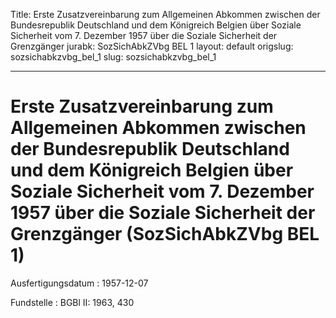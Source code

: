 Title: Erste Zusatzvereinbarung zum Allgemeinen Abkommen zwischen der Bundesrepublik
  Deutschland und dem Königreich Belgien über Soziale Sicherheit vom 7. Dezember 1957
  über die Soziale Sicherheit der Grenzgänger
jurabk: SozSichAbkZVbg BEL 1
layout: default
origslug: sozsichabkzvbg_bel_1
slug: sozsichabkzvbg_bel_1

---

# Erste Zusatzvereinbarung zum Allgemeinen Abkommen zwischen der Bundesrepublik Deutschland und dem Königreich Belgien über Soziale Sicherheit vom 7. Dezember 1957 über die Soziale Sicherheit der Grenzgänger (SozSichAbkZVbg BEL 1)

Ausfertigungsdatum
:   1957-12-07

Fundstelle
:   BGBl II: 1963, 430

